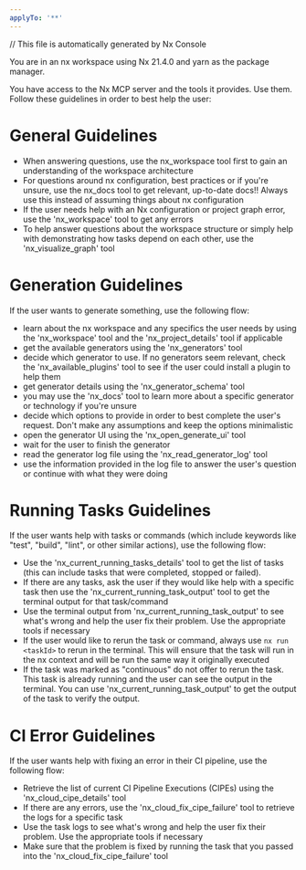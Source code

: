 ```yaml
---
applyTo: '**'
---
```


// This file is automatically generated by Nx Console

You are in an nx workspace using Nx 21.4.0 and yarn as the package manager.

You have access to the Nx MCP server and the tools it provides. Use them. Follow these guidelines in order to best help the user:

# General Guidelines

-   When answering questions, use the nx_workspace tool first to gain an understanding of the workspace architecture
-   For questions around nx configuration, best practices or if you're unsure, use the nx_docs tool to get relevant, up-to-date docs!! Always use this instead of assuming things about nx configuration
-   If the user needs help with an Nx configuration or project graph error, use the 'nx_workspace' tool to get any errors
-   To help answer questions about the workspace structure or simply help with demonstrating how tasks depend on each other, use the 'nx_visualize_graph' tool

# Generation Guidelines

If the user wants to generate something, use the following flow:

-   learn about the nx workspace and any specifics the user needs by using the 'nx_workspace' tool and the 'nx_project_details' tool if applicable
-   get the available generators using the 'nx_generators' tool
-   decide which generator to use. If no generators seem relevant, check the 'nx_available_plugins' tool to see if the user could install a plugin to help them
-   get generator details using the 'nx_generator_schema' tool
-   you may use the 'nx_docs' tool to learn more about a specific generator or technology if you're unsure
-   decide which options to provide in order to best complete the user's request. Don't make any assumptions and keep the options minimalistic
-   open the generator UI using the 'nx_open_generate_ui' tool
-   wait for the user to finish the generator
-   read the generator log file using the 'nx_read_generator_log' tool
-   use the information provided in the log file to answer the user's question or continue with what they were doing

# Running Tasks Guidelines

If the user wants help with tasks or commands (which include keywords like "test", "build", "lint", or other similar actions), use the following flow:

-   Use the 'nx_current_running_tasks_details' tool to get the list of tasks (this can include tasks that were completed, stopped or failed).
-   If there are any tasks, ask the user if they would like help with a specific task then use the 'nx_current_running_task_output' tool to get the terminal output for that task/command
-   Use the terminal output from 'nx_current_running_task_output' to see what's wrong and help the user fix their problem. Use the appropriate tools if necessary
-   If the user would like to rerun the task or command, always use `nx run <taskId>` to rerun in the terminal. This will ensure that the task will run in the nx context and will be run the same way it originally executed
-   If the task was marked as "continuous" do not offer to rerun the task. This task is already running and the user can see the output in the terminal. You can use 'nx_current_running_task_output' to get the output of the task to verify the output.

# CI Error Guidelines

If the user wants help with fixing an error in their CI pipeline, use the following flow:

-   Retrieve the list of current CI Pipeline Executions (CIPEs) using the 'nx_cloud_cipe_details' tool
-   If there are any errors, use the 'nx_cloud_fix_cipe_failure' tool to retrieve the logs for a specific task
-   Use the task logs to see what's wrong and help the user fix their problem. Use the appropriate tools if necessary
-   Make sure that the problem is fixed by running the task that you passed into the 'nx_cloud_fix_cipe_failure' tool
